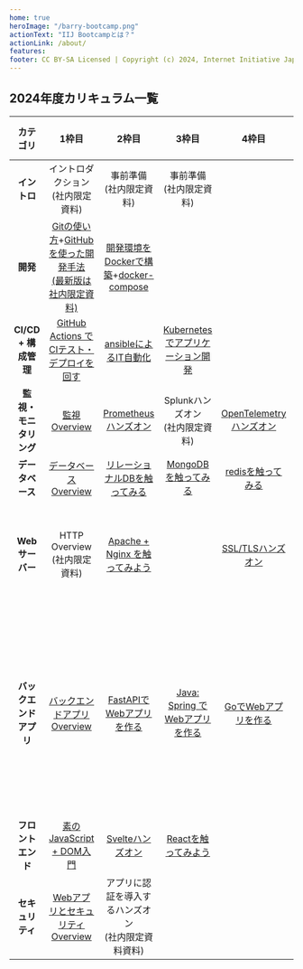 ```yaml
---
home: true
heroImage: "/barry-bootcamp.png"
actionText: "IIJ Bootcampとは？"
actionLink: /about/
features:
footer: CC BY-SA Licensed | Copyright (c) 2024, Internet Initiative Japan Inc.
---
```


## 2024年度カリキュラム一覧

| カテゴリ | 1枠目 | 2枠目 | 3枠目 | 4枠目 | 5枠目 | 6枠目 |
| :--: | :--: | :--: | :--: | :--: | :--: | :--: |
| **イントロ** | イントロダクション<br>(社内限定資料) | 事前準備<br>(社内限定資料)| 事前準備<br>(社内限定資料) |
| **開発** | [Gitの使い方](development/git/)+[GitHubを使った開発手法<br>(最新版は社内限定資料)](development/github/) | [開発環境をDockerで構築](development/docker/docker/)+[docker-compose](development/docker/docker-compose/)
| **CI/CD + 構成管理** | [GitHub Actions でCIテスト・デプロイを回す](cicd_infra/github_actions/) | [ansibleによるIT自動化](cicd_infra/ansible/) | [Kubernetes でアプリケーション開発](development/kubernetes/) |
| **監視・モニタリング** | [監視Overview](cicd_infra/prometheus/) | [Prometheusハンズオン](cicd_infra/prometheus/) | Splunkハンズオン<br>(社内限定資料) | [OpenTelemetryハンズオン](cicd_infra/opentelemetry/) | 
| **データベース** | [データベースOverview](database/overview/) | [リレーショナルDBを触ってみる](database/postgresql/) | [MongoDBを触ってみる](database/mongodb/) | [redisを触ってみる](database/redis/) |
| **Webサーバー** | HTTP Overview<br>(社内限定資料) | [Apache + Nginx を触ってみよう](web-server/apache_nginx/) | | [SSL/TLSハンズオン](web-server/tls/) | DNSハンズオン<br>(社内限定資料) |
| **バックエンドアプリ** | [バックエンドアプリOverview](/server-app/overview/) | [FastAPIでWebアプリを作る](server-app/fastapi/) | [Java: Spring でWebアプリを作る](server-app/java/) | [GoでWebアプリを作る](server-app/go/) | [並行処理ハンズオン](server-app/concurrent) | [テストプログラミングハンズオン](server-app/test-hands-on) |
| **フロントエンド** | [素のJavaScript + DOM入門](frontend/dom/) | [Svelteハンズオン](frontend/svelte/) | [Reactを触ってみよう](frontend/react/) |
| **セキュリティ** | [WebアプリとセキュリティOverview](security/overview/) | アプリに認証を導入するハンズオン<br>(社内限定資料資料) |
